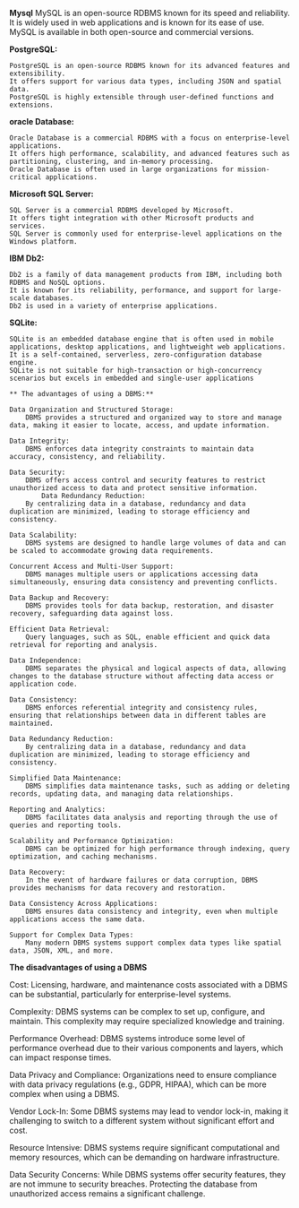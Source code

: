 **Mysql**
    MySQL is an open-source RDBMS known for its speed and reliability.
    It is widely used in web applications and is known for its ease of use.
    MySQL is available in both open-source and commercial versions.

**PostgreSQL:**

    PostgreSQL is an open-source RDBMS known for its advanced features and extensibility.
    It offers support for various data types, including JSON and spatial data.
    PostgreSQL is highly extensible through user-defined functions and extensions.

**oracle Database:**

    Oracle Database is a commercial RDBMS with a focus on enterprise-level applications.
    It offers high performance, scalability, and advanced features such as partitioning, clustering, and in-memory processing.
    Oracle Database is often used in large organizations for mission-critical applications.

**Microsoft SQL Server:**

    SQL Server is a commercial RDBMS developed by Microsoft.
    It offers tight integration with other Microsoft products and services.
    SQL Server is commonly used for enterprise-level applications on the Windows platform.

**IBM Db2:**

    Db2 is a family of data management products from IBM, including both RDBMS and NoSQL options.
    It is known for its reliability, performance, and support for large-scale databases.
    Db2 is used in a variety of enterprise applications.

**SQLite:**

    SQLite is an embedded database engine that is often used in mobile applications, desktop applications, and lightweight web applications.
    It is a self-contained, serverless, zero-configuration database engine.
    SQLite is not suitable for high-transaction or high-concurrency scenarios but excels in embedded and single-user applications

    ** The advantages of using a DBMS:**

    Data Organization and Structured Storage:
        DBMS provides a structured and organized way to store and manage data, making it easier to locate, access, and update information.

    Data Integrity:
        DBMS enforces data integrity constraints to maintain data accuracy, consistency, and reliability.

    Data Security:
        DBMS offers access control and security features to restrict unauthorized access to data and protect sensitive information.
            Data Redundancy Reduction:
        By centralizing data in a database, redundancy and data duplication are minimized, leading to storage efficiency and consistency.

    Data Scalability:
        DBMS systems are designed to handle large volumes of data and can be scaled to accommodate growing data requirements.

    Concurrent Access and Multi-User Support:
        DBMS manages multiple users or applications accessing data simultaneously, ensuring data consistency and preventing conflicts.

    Data Backup and Recovery:
        DBMS provides tools for data backup, restoration, and disaster recovery, safeguarding data against loss.

    Efficient Data Retrieval:
        Query languages, such as SQL, enable efficient and quick data retrieval for reporting and analysis.

    Data Independence:
        DBMS separates the physical and logical aspects of data, allowing changes to the database structure without affecting data access or application code.

    Data Consistency:
        DBMS enforces referential integrity and consistency rules, ensuring that relationships between data in different tables are maintained.

    Data Redundancy Reduction:
        By centralizing data in a database, redundancy and data duplication are minimized, leading to storage efficiency and consistency.

    Simplified Data Maintenance:
        DBMS simplifies data maintenance tasks, such as adding or deleting records, updating data, and managing data relationships.

    Reporting and Analytics:
        DBMS facilitates data analysis and reporting through the use of queries and reporting tools.

    Scalability and Performance Optimization:
        DBMS can be optimized for high performance through indexing, query optimization, and caching mechanisms.

    Data Recovery:
        In the event of hardware failures or data corruption, DBMS provides mechanisms for data recovery and restoration.

    Data Consistency Across Applications:
        DBMS ensures data consistency and integrity, even when multiple applications access the same data.

    Support for Complex Data Types:
        Many modern DBMS systems support complex data types like spatial data, JSON, XML, and more.
        
**The disadvantages of using a DBMS**

Cost:
 Licensing, hardware, and maintenance costs associated with a DBMS can be substantial, particularly for enterprise-level systems.

Complexity:
 DBMS systems can be complex to set up, configure, and maintain. This complexity may require specialized knowledge and training.

Performance Overhead:
 DBMS systems introduce some level of performance overhead due to their various components and layers, which can impact response times.

Data Privacy and Compliance:
         Organizations need to ensure compliance with data privacy regulations (e.g., GDPR, HIPAA), which can be more complex when using a DBMS.

Vendor Lock-In:
 Some DBMS systems may lead to vendor lock-in, making it challenging to switch to a different system without significant effort and cost.

Resource Intensive:
   DBMS systems require significant computational and memory resources, which can be demanding on hardware infrastructure.
 

Data Security Concerns:
 While DBMS systems offer security features, they are not immune to security breaches. Protecting the database from unauthorized access remains a significant challenge.
